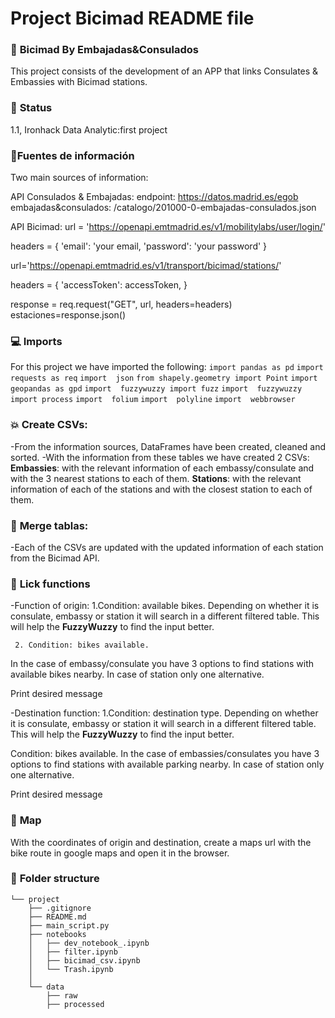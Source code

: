 # Project Bicimad README file


### :raising_hand: **Bicimad By Embajadas&Consulados** 

This project consists of the development of an APP that links Consulates & Embassies with Bicimad stations.


### :baby: **Status**
1.1, Ironhack Data Analytic:first project

### :running:**Fuentes de información**

Two main sources of information: 


API Consulados & Embajadas: 
endpoint: https://datos.madrid.es/egob
embajadas&consulados: /catalogo/201000-0-embajadas-consulados.json

API Bicimad: 
url = 'https://openapi.emtmadrid.es/v1/mobilitylabs/user/login/'

headers = {
    'email': 'your email,
    'password': 'your password'
    }

url='https://openapi.emtmadrid.es/v1/transport/bicimad/stations/'

headers = {
    'accessToken': accessToken,
    }

response = req.request("GET", url, headers=headers)
estaciones=response.json()



### :computer: **Imports**

For this project we have imported the following:
`import pandas as pd`
`import  requests as req`
`import  json`
`from shapely.geometry import Point`
`import  geopandas as gpd`
`import  fuzzywuzzy import fuzz`
`import  fuzzywuzzy import process`
`import  folium`
`import  polyline`
`import  webbrowser`



### :boom: **Create CSVs:**
-From the information sources, DataFrames have been created, cleaned and sorted. 
-With the information from these tables we have created 2 CSVs:
   **Embassies**: with the relevant information of each embassy/consulate and with the 3 nearest stations to each of them. 
   **Stations**: with the relevant information of each of the stations and with the closest station to each of them. 



### :wrench: **Merge tablas:**

-Each of the CSVs are updated with the updated information of each station from the Bicimad API. 


### :see_no_evil: **Lick functions**
-Function of origin: 
      1.Condition: available bikes. 
Depending on whether it is consulate, embassy or station it will search in a different filtered table. This will help the **FuzzyWuzzy** to find the input better.
 
     2. Condition: bikes available.
In the case of embassy/consulate you have 3 options to find stations with available bikes nearby. In case of station only one alternative.

Print desired message

-Destination function:
   1.Condition: destination type. 
Depending on whether it is consulate, embassy or station it will search in a different filtered table. This will help the **FuzzyWuzzy** to find the input better.

   Condition: bikes available.
In the case of embassies/consulates you have 3 options to find stations with available parking nearby. In case of station only one alternative.

Print desired message

### :shit: **Map**
With the coordinates of origin and destination, create a maps url with the bike route in google maps and open it in the browser.


### :file_folder: **Folder structure**
```
└── project
    ├── .gitignore
    ├── README.md
    ├── main_script.py
    ├── notebooks
    │   ├── dev_notebook_.ipynb
    │   ├── filter.ipynb
    │   ├── bicimad_csv.ipynb
    │   └── Trash.ipynb
    │   
    └── data
        ├── raw
        ├── processed
        
```




